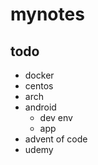 # mynotes

## todo

* docker
* centos
* arch
* android
  * dev env
  * app
* advent of code
* udemy
